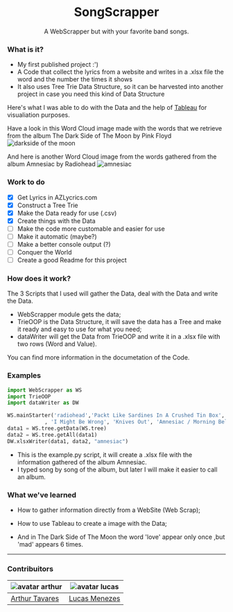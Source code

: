 <p align="center">
  <h1 align="center">SongScrapper</h1>
  <p  align="center">A WebScrapper but with your favorite band songs.</p>
</p>

### What is it? 
* My first published project :')
* A Code that collect the lyrics from a website and writes in a .xlsx file the word and the number the times it shows
* It also uses Tree Trie Data Structure, so it can be harvested into another project in case you need this kind of Data Structure

Here's what I was able to do with the Data and the help of [Tableau](https://tableau.com) for visualiation purposes.

Have a look in this Word Cloud image made with the words that we retrieve from the album The Dark Side of The Moon by Pink Floyd
![darkside of the moon](https://i.imgur.com/buMJFIp.png)

And here is another Word Cloud image from the words gathered from the album Amnesiac by Radiohead
![amnesiac](https://i.imgur.com/NUQw5Wc.png)

### Work to do
- [x] Get Lyrics in AZLycrics.com
- [x] Construct a Tree Trie
- [x] Make the Data ready for use (.csv)
- [x] Create things with the Data
- [ ] Make the code more customable and easier for use
- [ ] Make it automatic (maybe?)
- [ ] Make a better console output (?)
- [ ] Conquer the World
- [ ] Create a good Readme for this project

### How does it work?
The 3 Scripts that I used will gather the Data, deal with the Data and write the Data.
* WebScrapper module gets the data;
* TrieOOP is the Data Structure, it will save the data has a Tree and make it ready and easy to use for what you need;
* dataWriter will get the Data from TrieOOP and write it in a .xlsx file with two rows (Word and Value).

You can find more information in the documetation of the Code.

### Examples
```python
import WebScrapper as WS
import TrieOOP
import dataWriter as DW

WS.mainStarter('radiohead','Packt Like Sardines In A Crushed Tin Box', 'Pyramid Song', 'Pull / Pulk Revolving Doors', 'You And Whose Army?'
            , 'I Might Be Wrong', 'Knives Out', 'Amnesiac / Morning Bell', 'Dollars And Cents', 'Like Spinning Plates', 'Life In A Glass House')
data1 = WS.tree.getData(WS.tree)
data2 = WS.tree.getAll(data1)
DW.xlsxWriter(data1, data2, "amnesiac")
```
* This is the example.py script, it will create a .xlsx file with the information gathered of the album Amnesiac.
* I typed song by song of the album, but later I will make it easier to call an album.

### What we've learned
* How to gather information directly from a WebSite (Web Scrap);

* How to use Tableau to create a image with the Data;

* And in The Dark Side of The Moon the word 'love' appear only once ,but 'mad' appears 6 times.

---
### Contribuitors

![avatar arthur](https://avatars1.githubusercontent.com/u/22755581?s=130&v=4) | ![avatar lucas](https://avatars3.githubusercontent.com/u/26311458?s=130&v=4)
-------------------------------------------------------------------------- | --------------------------------------------------------------------------
  [Arthur Tavares](https://github.com/arthurharrison)                         |  [Lucas Menezes](https://github.com/lucas-menezes)